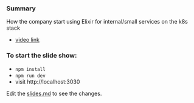 ### Summary

How the company start using Elixir for internal/small services on the k8s stack

- [video link](https://www.youtube.com/watch?v=jsuq489JwzI)

### To start the slide show:

- `npm install`
- `npm run dev`
- visit http://localhost:3030

Edit the [slides.md](./slides.md) to see the changes.

